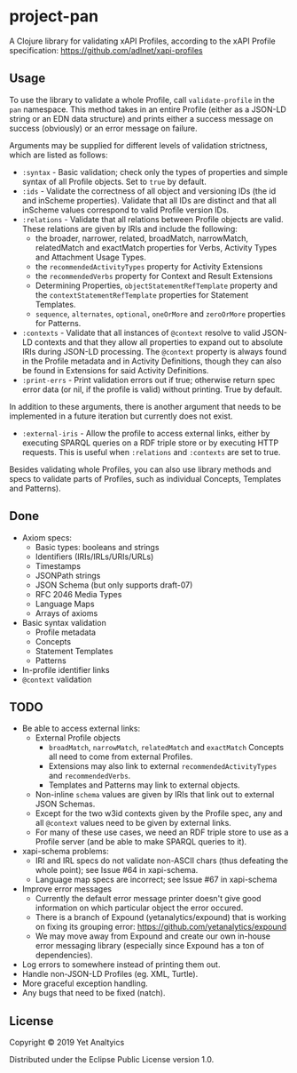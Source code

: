 # project-pan

A Clojure library for validating xAPI Profiles, according to the xAPI Profile
specification: https://github.com/adlnet/xapi-profiles

## Usage

To use the library to validate a whole Profile, call `validate-profile` in
the `pan` namespace. This method takes in an entire Profile (either as a
JSON-LD string or an EDN data structure) and prints either a success message
on success (obviously) or an error message on failure.

Arguments may be supplied for different levels of validation strictness, which
are listed as follows:
- `:syntax` - Basic validation; check only the types of properties and simple 
syntax of all Profile objects. Set to `true` by default.
- `:ids` - Validate the correctness of all object and versioning IDs (the id
and inScheme properties). Validate that all IDs are distinct and that all
inScheme values correspond to valid Profile version IDs.
- `:relations` - Validate that all relations between Profile objects are valid.
These relations are given by IRIs and include the following:
    - the broader, narrower, related, broadMatch, narrowMatch, relatedMatch and
exactMatch properties for Verbs, Activity Types and Attachment Usage 
Types. 
    - the `recommendedActivityTypes` property for Activity Extensions 
    - the `recommendedVerbs` property for Context and Result Extensions 
    - Determining Properties, `objectStatementRefTemplate` property and the
    `contextStatementRefTemplate` properties for Statement Templates.
    - `sequence`, `alternates`, `optional`, `oneOrMore` and `zeroOrMore` 
    properties for Patterns.
- `:contexts` - Validate that all instances of `@context` resolve to valid
JSON-LD contexts and that they allow all properties to expand out to absolute
IRIs during JSON-LD processing. The `@context` property is always found in the
Profile metadata and in Activity Definitions, though they can also be found
in Extensions for said Activity Definitions.
- `:print-errs` - Print validation errors out if true; otherwise return spec
error data (or nil, if the profile is valid) without printing. True by default. 

In addition to these arguments, there is another argument that needs to be
implemented in a future iteration but currently does not exist.
- `:external-iris` - Allow the profile to access external links, either by
executing SPARQL queries on a RDF triple store or by executing HTTP requests.
This is useful when `:relations` and `:contexts` are set to true.

Besides validating whole Profiles, you can also use library methods and specs
to validate parts of Profiles, such as individual  Concepts, Templates and 
Patterns).

## Done

- Axiom specs:
    - Basic types: booleans and strings
    - Identifiers (IRIs/IRLs/URIs/URLs)
    - Timestamps
    - JSONPath strings
    - JSON Schema (but only supports draft-07)
    - RFC 2046 Media Types
    - Language Maps
    - Arrays of axioms
- Basic syntax validation
    - Profile metadata
    - Concepts
    - Statement Templates
    - Patterns
- In-profile identifier links
- `@context` validation

## TODO

- Be able to access external links:
    - External Profile objects
        - `broadMatch`, `narrowMatch`, `relatedMatch` and `exactMatch` Concepts
        all need to come from external Profiles.
        - Extensions may also link to external `recommendedActivityTypes` and
        `recommendedVerbs`.
        - Templates and Patterns may link to external objects.
    - Non-inline `schema` values are given by IRIs that link out to external
    JSON Schemas.
    - Except for the two w3id contexts given by the Profile spec, any and all
    `@context` values need to be given by external links.
    - For many of these use cases, we need an RDF triple store to use as a
    Profile server (and be able to make SPARQL queries to it).
- xapi-schema problems:
    - IRI and IRL specs do not validate non-ASCII chars (thus defeating the
    whole point); see Issue #64 in xapi-schema.
    - Language map specs are incorrect; see Issue #67 in xapi-schema
- Improve error messages
    - Currently the default error message printer doesn't give good information
    on which particular object the error occured.
    - There is a branch of Expound (yetanalytics/expound) that is working on
    fixing its grouping error: https://github.com/yetanalytics/expound
    - We may move away from Expound and create our own in-house error messaging
    library (especially since Expound has a ton of dependencies).
- Log errors to somewhere instead of printing them out. 
- Handle non-JSON-LD Profiles (eg. XML, Turtle).
- More graceful exception handling.
- Any bugs that need to be fixed (natch).

## License

Copyright © 2019 Yet Analtyics

Distributed under the Eclipse Public License version 1.0.
